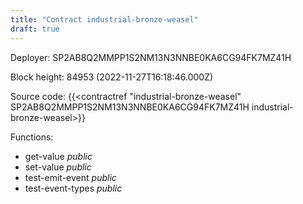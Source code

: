 ```yaml
---
title: "Contract industrial-bronze-weasel"
draft: true
---
```

Deployer: SP2AB8Q2MMPP1S2NM13N3NNBE0KA6CG94FK7MZ41H


 



Block height: 84953 (2022-11-27T16:18:46.000Z)

Source code: {{<contractref "industrial-bronze-weasel" SP2AB8Q2MMPP1S2NM13N3NNBE0KA6CG94FK7MZ41H industrial-bronze-weasel>}}

Functions:

* get-value _public_
* set-value _public_
* test-emit-event _public_
* test-event-types _public_

